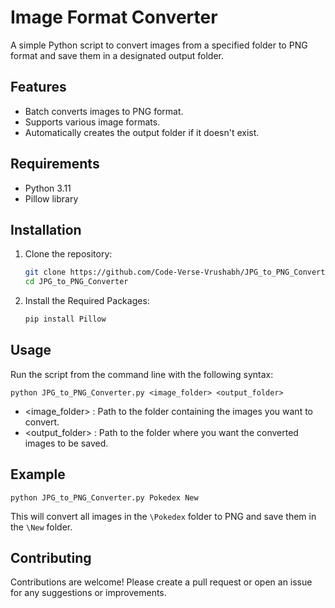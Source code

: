 # Image Format Converter

A simple Python script to convert images from a specified folder to PNG format and save them in a designated output folder.

## Features

- Batch converts images to PNG format.
- Supports various image formats.
- Automatically creates the output folder if it doesn't exist.

## Requirements

- Python 3.11
- Pillow library

## Installation

1. Clone the repository:

   ```bash
   git clone https://github.com/Code-Verse-Vrushabh/JPG_to_PNG_Converter.git
   cd JPG_to_PNG_Converter

2. Install the Required Packages:

   ```bash
   pip install Pillow

## Usage

Run the script from the command line with the following syntax:

    
    python JPG_to_PNG_Converter.py <image_folder> <output_folder>

- <image_folder> : Path to the folder containing the images you want to convert.
- <output_folder> : Path to the folder where you want the converted images to be saved.

## Example

    python JPG_to_PNG_Converter.py Pokedex New

This will convert all images in the `\Pokedex` folder to PNG and save them in the `\New` folder.

## Contributing

Contributions are welcome! Please create a pull request or open an issue for any suggestions or improvements.


 
